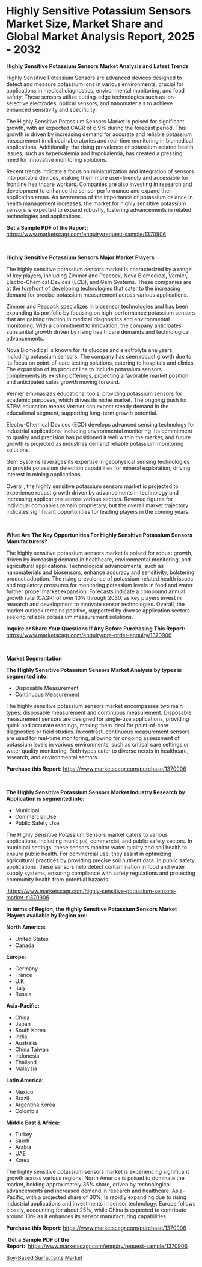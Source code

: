 <p><h1>Highly Sensitive Potassium Sensors Market Size, Market Share and Global Market Analysis Report, 2025 - 2032</h1></p><p><strong>Highly Sensitive Potassium Sensors Market Analysis and Latest Trends</strong></p>
<p><p>Highly Sensitive Potassium Sensors are advanced devices designed to detect and measure potassium ions in various environments, crucial for applications in medical diagnostics, environmental monitoring, and food safety. These sensors utilize cutting-edge technologies such as ion-selective electrodes, optical sensors, and nanomaterials to achieve enhanced sensitivity and specificity.</p><p>The Highly Sensitive Potassium Sensors Market is poised for significant growth, with an expected CAGR of 6.9% during the forecast period. This growth is driven by increasing demand for accurate and reliable potassium measurement in clinical laboratories and real-time monitoring in biomedical applications. Additionally, the rising prevalence of potassium-related health issues, such as hyperkalemia and hypokalemia, has created a pressing need for innovative monitoring solutions.</p><p>Recent trends indicate a focus on miniaturization and integration of sensors into portable devices, making them more user-friendly and accessible for frontline healthcare workers. Companies are also investing in research and development to enhance the sensor performance and expand their application areas. As awareness of the importance of potassium balance in health management increases, the market for highly sensitive potassium sensors is expected to expand robustly, fostering advancements in related technologies and applications.</p></p>
<p><strong>Get a Sample PDF of the Report:&nbsp;</strong> <a href="https://www.marketscagr.com/enquiry/request-sample/1370906?utm_campaign=2959&utm_medium=2&utm_source=Github&utm_content=ia&utm_term=22032025&utm_id=highly-sensitive-potassium-sensors">https://www.marketscagr.com/enquiry/request-sample/1370906</a></p>
<p>&nbsp;</p>
<p><strong>Highly Sensitive Potassium Sensors Major Market Players</strong></p>
<p><p>The highly sensitive potassium sensors market is characterized by a range of key players, including Zimmer and Peacock, Nova Biomedical, Vernier, Electro-Chemical Devices (ECD), and Gem Systems. These companies are at the forefront of developing technologies that cater to the increasing demand for precise potassium measurement across various applications.</p><p>Zimmer and Peacock specializes in biosensor technologies and has been expanding its portfolio by focusing on high-performance potassium sensors that are gaining traction in medical diagnostics and environmental monitoring. With a commitment to innovation, the company anticipates substantial growth driven by rising healthcare demands and technological advancements.</p><p>Nova Biomedical is known for its glucose and electrolyte analyzers, including potassium sensors. The company has seen robust growth due to its focus on point-of-care testing solutions, catering to hospitals and clinics. The expansion of its product line to include potassium sensors complements its existing offerings, projecting a favorable market position and anticipated sales growth moving forward.</p><p>Vernier emphasizes educational tools, providing potassium sensors for academic purposes, which drives its niche market. The ongoing push for STEM education means Vernier can expect steady demand in the educational segment, supporting long-term growth potential.</p><p>Electro-Chemical Devices (ECD) develops advanced sensing technology for industrial applications, including environmental monitoring. Its commitment to quality and precision has positioned it well within the market, and future growth is projected as industries demand reliable potassium monitoring solutions.</p><p>Gem Systems leverages its expertise in geophysical sensing technologies to provide potassium detection capabilities for mineral exploration, driving interest in mining applications. </p><p>Overall, the highly sensitive potassium sensors market is projected to experience robust growth driven by advancements in technology and increasing applications across various sectors. Revenue figures for individual companies remain proprietary, but the overall market trajectory indicates significant opportunities for leading players in the coming years.</p></p>
<p>&nbsp;</p>
<p><strong>What Are The Key Opportunities For Highly Sensitive Potassium Sensors Manufacturers?</strong></p>
<p><p>The highly sensitive potassium sensors market is poised for robust growth, driven by increasing demand in healthcare, environmental monitoring, and agricultural applications. Technological advancements, such as nanomaterials and biosensors, enhance accuracy and sensitivity, bolstering product adoption. The rising prevalence of potassium-related health issues and regulatory pressures for monitoring potassium levels in food and water further propel market expansion. Forecasts indicate a compound annual growth rate (CAGR) of over 10% through 2030, as key players invest in research and development to innovate sensor technologies. Overall, the market outlook remains positive, supported by diverse application sectors seeking reliable potassium measurement solutions.</p></p>
<p><strong>Inquire or Share Your Questions If Any Before Purchasing This Report:</strong> <a href="https://www.marketscagr.com/enquiry/pre-order-enquiry/1370906?utm_campaign=2959&utm_medium=2&utm_source=Github&utm_content=ia&utm_term=22032025&utm_id=highly-sensitive-potassium-sensors">https://www.marketscagr.com/enquiry/pre-order-enquiry/1370906</a></p>
<p>&nbsp;</p>
<p><strong>Market Segmentation</strong></p>
<p><strong>The Highly Sensitive Potassium Sensors Market Analysis by types is segmented into:</strong></p>
<p><ul><li>Disposable Measurement</li><li>Continuous Measurement</li></ul></p>
<p><p>The highly sensitive potassium sensors market encompasses two main types: disposable measurement and continuous measurement. Disposable measurement sensors are designed for single-use applications, providing quick and accurate readings, making them ideal for point-of-care diagnostics or field studies. In contrast, continuous measurement sensors are used for real-time monitoring, allowing for ongoing assessment of potassium levels in various environments, such as critical care settings or water quality monitoring. Both types cater to diverse needs in healthcare, research, and environmental sectors.</p></p>
<p><strong>Purchase this Report:&nbsp;</strong><a href="https://www.marketscagr.com/purchase/1370906?utm_campaign=2959&utm_medium=2&utm_source=Github&utm_content=ia&utm_term=22032025&utm_id=highly-sensitive-potassium-sensors">https://www.marketscagr.com/purchase/1370906</a></p>
<p>&nbsp;</p>
<p><strong>The Highly Sensitive Potassium Sensors Market Industry Research by Application is segmented into:</strong></p>
<p><ul><li>Municipal</li><li>Commercial Use</li><li>Public Safety Use</li></ul></p>
<p><p>The Highly Sensitive Potassium Sensors market caters to various applications, including municipal, commercial, and public safety sectors. In municipal settings, these sensors monitor water quality and soil health to ensure public health. For commercial use, they assist in optimizing agricultural practices by providing precise soil nutrient data. In public safety applications, these sensors help detect contamination in food and water supply systems, ensuring compliance with safety regulations and protecting community health from potential hazards.</p></p>
<p><a href="https://www.marketscagr.com/highly-sensitive-potassium-sensors-market-r1370906?utm_campaign=2959&utm_medium=2&utm_source=Github&utm_content=ia&utm_term=22032025&utm_id=highly-sensitive-potassium-sensors">&nbsp;https://www.marketscagr.com/highly-sensitive-potassium-sensors-market-r1370906</a></p>
<p><strong>In terms of Region, the Highly Sensitive Potassium Sensors Market Players available by Region are:</strong></p>
<p>
    <p> <strong> North America: </strong>
        <ul>
            <li>United States</li>
            <li>Canada</li>
        </ul>
        </p> 
    <p> <strong> Europe: </strong>
        <ul>
            <li>Germany</li>
            <li>France</li>
            <li>U.K.</li>
            <li>Italy</li>
            <li>Russia</li>
        </ul>
        </p> 
    <p> <strong> Asia-Pacific: </strong>
        <ul>
            <li>China</li>
            <li>Japan</li>
            <li>South Korea</li>
            <li>India</li>
            <li>Australia</li>
            <li>China Taiwan</li>
            <li>Indonesia</li>
            <li>Thailand</li>
            <li>Malaysia</li>
        </ul>
        </p> 
    <p> <strong> Latin America: </strong>
        <ul>
            <li>Mexico</li>
            <li>Brazil</li>
            <li>Argentina Korea</li>
            <li>Colombia</li>
        </ul>
        </p> 
    <p> <strong> Middle East & Africa: </strong>
        <ul>
            <li>Turkey</li>
            <li>Saudi</li>
            <li>Arabia</li>
            <li>UAE</li>
            <li>Korea</li>
        </ul>
    </p>
    </p>
<p><p>The highly sensitive potassium sensors market is experiencing significant growth across various regions. North America is poised to dominate the market, holding approximately 35% share, driven by technological advancements and increased demand in research and healthcare. Asia-Pacific, with a projected share of 30%, is rapidly expanding due to rising industrial applications and investments in sensor technology. Europe follows closely, accounting for about 25%, while China is expected to contribute around 10% as it enhances its sensor manufacturing capabilities.</p></p>
<p><strong>Purchase this Report: </strong><a href="https://www.marketscagr.com/purchase/1370906?utm_campaign=2959&utm_medium=2&utm_source=Github&utm_content=ia&utm_term=22032025&utm_id=highly-sensitive-potassium-sensors">https://www.marketscagr.com/purchase/1370906</a></p>
<p>&nbsp;<strong>Get a Sample PDF of the Report:&nbsp;&nbsp;</strong><a href="https://www.marketscagr.com/enquiry/request-sample/1370906?utm_campaign=2959&utm_medium=2&utm_source=Github&utm_content=ia&utm_term=22032025&utm_id=highly-sensitive-potassium-sensors">https://www.marketscagr.com/enquiry/request-sample/1370906</a></p>
<p><strong></strong></p>
<p><p><a href="https://github.com/haaszgettre6/Market-Research-Report-List-1/blob/main/soy-based-surfactants-market.md?utm_campaign=2959&utm_medium=2&utm_source=Github&utm_content=ia&utm_term=22032025&utm_id=highly-sensitive-potassium-sensors">Soy-Based Surfactants Market</a></p></p>